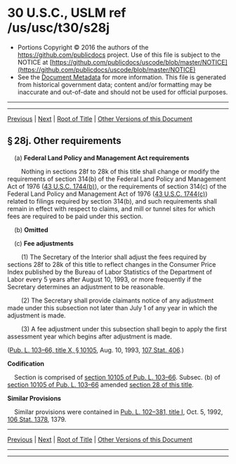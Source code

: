 ---
---

# 30 U.S.C., USLM ref /us/usc/t30/s28j

* Portions Copyright © 2016 the authors of the https://github.com/publicdocs project.
  Use of this file is subject to the NOTICE at [https://github.com/publicdocs/uscode/blob/master/NOTICE](https://github.com/publicdocs/uscode/blob/master/NOTICE)
* See the [Document Metadata](././../../../..//README.md) for more information.
  This file is generated from historical government data; content and/or formatting may be inaccurate and out-of-date and should not be used for official purposes.

----------
----------

[Previous](./../../../..//us/usc/t30/ch2/m__us_usc_t30_s28i.md) | [Next](./../../../..//us/usc/t30/ch2/m__us_usc_t30_s28k.md) | [Root of Title](./../../../../) | [Other Versions of this Document](https://publicdocs.github.io/go/links?ns=uslm&ref=%2Fus%2Fusc%2Ft30%2Fs28j)

## § 28j. Other requirements

    (a) __Federal Land Policy and Management Act requirements__ 

        Nothing in sections 28f to 28k of this title shall change or modify the requirements of section 314(b) of the Federal Land Policy and Management Act of 1976 ([43 U.S.C. 1744(b)][/us/usc/t43/s1744/b]), or the requirements of section 314(c) of the Federal Land Policy and Management Act of 1976 ([43 U.S.C. 1744(c)][/us/usc/t43/s1744/c]) related to filings required by section 314(b), and such requirements shall remain in effect with respect to claims, and mill or tunnel sites for which fees are required to be paid under this section.

    (b) __Omitted__ 

    (c) __Fee adjustments__ 

        (1) The Secretary of the Interior shall adjust the fees required by sections 28f to 28k of this title to reflect changes in the Consumer Price Index published by the Bureau of Labor Statistics of the Department of Labor every 5 years after August 10, 1993, or more frequently if the Secretary determines an adjustment to be reasonable.

        (2) The Secretary shall provide claimants notice of any adjustment made under this subsection not later than July 1 of any year in which the adjustment is made.

        (3) A fee adjustment under this subsection shall begin to apply the first assessment year which begins after adjustment is made.

([Pub. L. 103–66, title X, § 10105][/us/pl/103/66/s10105], Aug. 10, 1993, [107 Stat. 406][/us/stat/107/406].)

 __Codification__ 

    Section is comprised of [section 10105 of Pub. L. 103–66][/us/pl/103/66/s10105]. Subsec. (b) of [section 10105 of Pub. L. 103–66][/us/pl/103/66/s10105] amended [section 28 of this title][/us/usc/t30/s28].

 __Similar Provisions__ 

    Similar provisions were contained in [Pub. L. 102–381, title I][/us/pl/102/381], Oct. 5, 1992, [106 Stat. 1378][/us/stat/106/1378], 1379.

----------

[Previous](./../../../..//us/usc/t30/ch2/m__us_usc_t30_s28i.md) | [Next](./../../../..//us/usc/t30/ch2/m__us_usc_t30_s28k.md) | [Root of Title](./../../../../) | [Other Versions of this Document](https://publicdocs.github.io/go/links?ns=uslm&ref=%2Fus%2Fusc%2Ft30%2Fs28j)

----------
----------

[/us/usc/t43/s1744/b]: https://publicdocs.github.io/go/links?ns=uslm&ref=%2Fus%2Fusc%2Ft43%2Fs1744%2Fb
[/us/usc/t43/s1744/c]: https://publicdocs.github.io/go/links?ns=uslm&ref=%2Fus%2Fusc%2Ft43%2Fs1744%2Fc
[/us/pl/103/66/s10105]: https://publicdocs.github.io/go/links?ns=uslm&ref=%2Fus%2Fpl%2F103%2F66%2Fs10105
[/us/stat/107/406]: https://publicdocs.github.io/go/links?ns=uslm&ref=%2Fus%2Fstat%2F107%2F406
[/us/pl/103/66/s10105]: https://publicdocs.github.io/go/links?ns=uslm&ref=%2Fus%2Fpl%2F103%2F66%2Fs10105
[/us/pl/103/66/s10105]: https://publicdocs.github.io/go/links?ns=uslm&ref=%2Fus%2Fpl%2F103%2F66%2Fs10105
[/us/usc/t30/s28]: https://publicdocs.github.io/go/links?ns=uslm&ref=%2Fus%2Fusc%2Ft30%2Fs28
[/us/pl/102/381]: https://publicdocs.github.io/go/links?ns=uslm&ref=%2Fus%2Fpl%2F102%2F381
[/us/stat/106/1378]: https://publicdocs.github.io/go/links?ns=uslm&ref=%2Fus%2Fstat%2F106%2F1378


